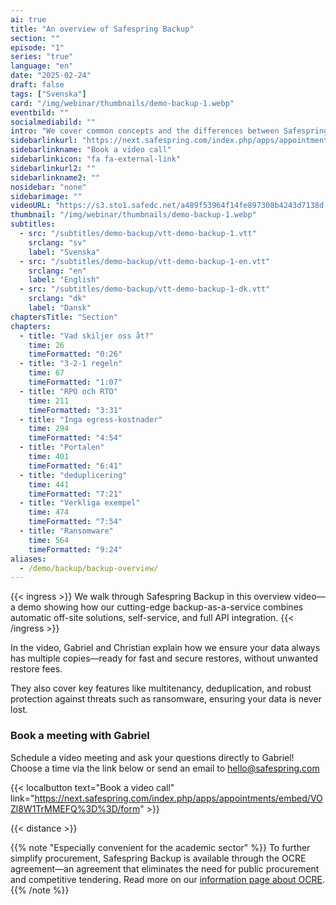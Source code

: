 ```yaml
---
ai: true
title: "An overview of Safespring Backup"
section: ""
episode: "1"
series: "true"
language: "en"
date: "2025-02-24"
draft: false
tags: ["Svenska"]
card: "/img/webinar/thumbnails/demo-backup-1.webp"
eventbild: ""
socialmediabild: ""
intro: "We cover common concepts and the differences between Safespring Backup and other backup systems."
sidebarlinkurl: "https://next.safespring.com/index.php/apps/appointments/embed/VOZl8W1TrMMEFQ%3D%3D/form"
sidebarlinkname: "Book a video call"
sidebarlinkicon: "fa fa-external-link"
sidebarlinkurl2: ""
sidebarlinkname2: ""
nosidebar: "none"
sidebarimage: ""
videoURL: "https://s3.sto1.safedc.net/a489f53964f14fe897308b4243d7138d:processedvideos/demo-backup-1/master.m3u8"
thumbnail: "/img/webinar/thumbnails/demo-backup-1.webp"
subtitles:
  - src: "/subtitles/demo-backup/vtt-demo-backup-1.vtt"
    srclang: "sv"
    label: "Svenska"
  - src: "/subtitles/demo-backup/vtt-demo-backup-1-en.vtt"
    srclang: "en"
    label: "English"
  - src: "/subtitles/demo-backup/vtt-demo-backup-1-dk.vtt"
    srclang: "dk"
    label: "Dansk"
chaptersTitle: "Section"
chapters:
  - title: "Vad skiljer oss åt?"
    time: 26
    timeFormatted: "0:26"
  - title: "3-2-1 regeln"
    time: 67
    timeFormatted: "1:07"
  - title: "RPO och RTO"
    time: 211
    timeFormatted: "3:31"
  - title: "Inga egress-kostnader"
    time: 294
    timeFormatted: "4:54"
  - title: "Portalen"
    time: 401
    timeFormatted: "6:41"
  - title: "deduplicering"
    time: 441
    timeFormatted: "7:21"
  - title: "Verkliga exempel"
    time: 474
    timeFormatted: "7:54"
  - title: "Ransomware"
    time: 564
    timeFormatted: "9:24"
aliases:
  - /demo/backup/backup-overview/
---
```


{{< ingress >}}
We walk through Safespring Backup in this overview video—a demo showing how our cutting-edge backup-as-a-service combines automatic off-site solutions, self-service, and full API integration.
{{< /ingress >}}

In the video, Gabriel and Christian explain how we ensure your data always has multiple copies—ready for fast and secure restores, without unwanted restore fees.

They also cover key features like multitenancy, deduplication, and robust protection against threats such as ransomware, ensuring your data is never lost.

### Book a meeting with Gabriel

Schedule a video meeting and ask your questions directly to Gabriel! Choose a time via the link below or send an email to hello@safespring.com

{{< localbutton text="Book a video call" link="https://next.safespring.com/index.php/apps/appointments/embed/VOZl8W1TrMMEFQ%3D%3D/form" >}}

{{< distance >}}

{{% note "Especially convenient for the academic sector" %}}
To further simplify procurement, Safespring Backup is available through the OCRE agreement—an agreement that eliminates the need for public procurement and competitive tendering. Read more on our [information page about OCRE](/branscher/utbildning-forskning/).
{{% /note %}}
